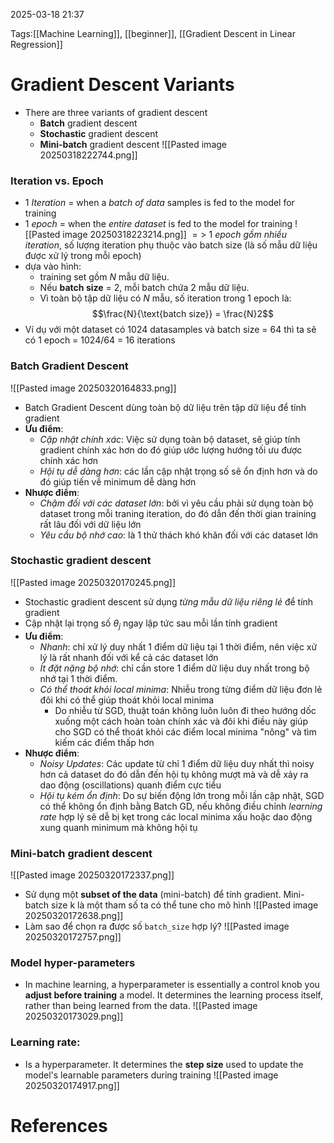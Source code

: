 2025-03-18 21:37


Tags:[[Machine Learning]], [[beginner]], [[Gradient Descent in Linear Regression]]

# Gradient Descent Variants

- There are three variants of gradient descent
	- **Batch** gradient descent
	- **Stochastic** gradient descent
	- **Mini-batch** gradient descent
![[Pasted image 20250318222744.png]]

### Iteration vs. Epoch
- 1 *Iteration* = when a *batch of data* samples is fed to the model for training
- 1 *epoch* = when the *entire dataset* is fed to the model for training
![[Pasted image 20250318223214.png]]
$=>$ 1 *epoch gồm nhiều iteration*, số lượng iteration phụ thuộc vào batch size (là số mẫu dữ liệu được xử lý trong mỗi epoch)
- dựa vào hình:
	- training set gồm $N$ mẫu dữ liệu.
	- Nếu **batch size** = 2, mỗi batch chứa 2 mẫu dữ liệu.
	- Vì toàn bộ tập dữ liệu có $N$ mẫu, số iteration trong 1 epoch là: $$\frac{N}{\text{batch size}} = \frac{N}2$$
- Ví dụ với một dataset có 1024 datasamples và batch size = 64 thì ta sẽ có 1 epoch = 1024/64 = 16 iterations
### Batch Gradient Descent
![[Pasted image 20250320164833.png]]
- Batch Gradient Descent dùng toàn bộ dữ liệu trên tập dữ liệu để tính gradient 
- **Ưu điểm**: 
	- *Cập nhật chính xác*: Việc sử dụng toàn bộ dataset, sẽ giúp tính gradient chính xác hơn do đó giúp ước lượng hướng tối ưu được chính xác hơn
	- *Hội tụ dễ dàng hơn*: các lần cập nhật trọng số sẽ ổn định hơn và do đó giúp tiến về minimum dễ dàng hơn
- **Nhược điểm**:
	- *Chậm đối với các dataset lớn*: bởi vì yêu cầu phải sử dụng toàn bộ dataset trong mỗi traning iteration, do đó dẫn đến thời gian training rất lâu đối với dữ liệu lớn
	- *Yêu cầu bộ nhớ cao*: là 1 thử thách khó khăn đối với các dataset lớn
### Stochastic gradient descent
![[Pasted image 20250320170245.png]]

- Stochastic gradient descent sử dụng *từng mẫu dữ liệu riêng lẻ* để tính gradient
- Cập nhật lại trọng số $\theta_j$ ngay lập tức sau mỗi lần tính gradient
- **Ưu điểm**:
	- *Nhanh*: chỉ xử lý duy nhất 1 điểm dữ liệu tại 1 thời điểm, nên việc xử lý là rất nhanh đối với kể cả các dataset lớn
	- *Ít đặt nặng bộ nhớ*: chỉ cần store 1 điểm dữ liệu duy nhất trong bộ nhớ tại 1 thời điểm.
	- *Có thể thoát khỏi local minima*: Nhiễu trong từng điểm dữ liệu đơn lẻ đôi khi có thể giúp thoát khỏi local minima
		- Do nhiễu từ SGD, thuật toán không luôn luôn đi theo hướng dốc xuống một cách hoàn toàn chính xác và đôi khi điều này giúp cho SGD có thể thoát khỏi các điểm local minima "nông" và tìm kiếm các điểm thấp hơn
- **Nhược điểm**:
	- *Noisy Updates*: Các update từ chỉ 1 điểm dữ liệu duy nhất thì noisy hơn cả dataset do đó dẫn đến hội tụ không mượt mà và dễ xảy ra dao động (oscillations) quanh điểm cực tiểu
	- *Hội tụ kém ổn định*: Do sự biến động lớn trong mỗi lần cập nhật, SGD có thể không ổn định bằng Batch GD, nếu không điều chỉnh *learning rate* hợp lý sẽ dễ bị kẹt trong các local minima xấu hoặc dao động xung quanh minimum mà không hội tụ
### Mini-batch gradient descent
![[Pasted image 20250320172337.png]]
- Sử dụng một **subset of the data** (mini-batch) để tính gradient. Mini-batch size k là một tham số ta có thể tune cho mô hình 
![[Pasted image 20250320172638.png]]
- Làm sao để chọn ra được số `batch_size` hợp lý?
![[Pasted image 20250320172757.png]]

### Model hyper-parameters
- In machine learning, a hyperparameter is essentially a control knob you **adjust before training** a model. It determines the learning process itself, rather than being learned from the data.
![[Pasted image 20250320173029.png]]
### Learning rate:
- Is a hyperparameter. It determines the **step size** used to update the model's learnable parameters during training
![[Pasted image 20250320174917.png]]

# References
